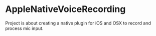 # AppleNativeVoiceRecording
Project is about creating a native plugin for iOS and OSX to record and process mic input.
